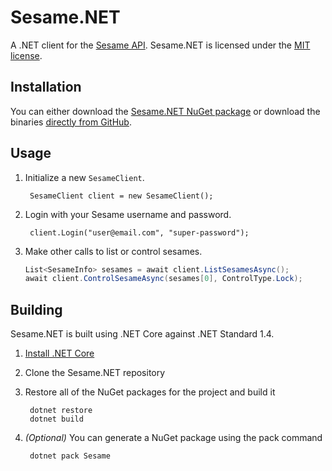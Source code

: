 # Sesame.NET

A .NET client for the [Sesame API](https://docs.candyhouse.co/).  Sesame.NET is licensed under the [MIT license](./LICENSE).

## Installation

You can either download the [Sesame.NET NuGet package](https://www.nuget.org/packages/Ben.Sesame) or download the binaries [directly from GitHub](./releases/latest).

## Usage

1. Initialize a new `SesameClient`.

        SesameClient client = new SesameClient();

2. Login with your Sesame username and password.

        client.Login("user@email.com", "super-password");

3. Make other calls to list or control sesames.

    ```csharp
    List<SesameInfo> sesames = await client.ListSesamesAsync();
    await client.ControlSesameAsync(sesames[0], ControlType.Lock);
    ```

## Building

Sesame.NET is built using .NET Core against .NET Standard 1.4.

1. [Install .NET Core](https://www.microsoft.com/net/core)
2. Clone the Sesame.NET repository
3. Restore all of the NuGet packages for the project and build it

        dotnet restore
        dotnet build

4. *(Optional)* You can generate a NuGet package using the pack command
        
        dotnet pack Sesame